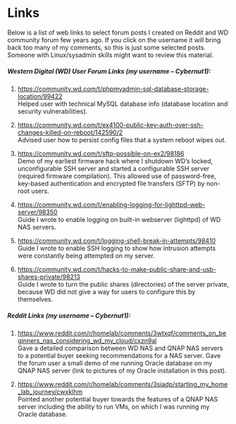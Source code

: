 # Links

Below is a list of web links to select forum posts I created on Reddit and WD community forum few years ago. If you click on the username it will bring back too many of my comments, so this is just some selected posts. Someone with Linux/sysadmin skills might want to review this material.
  
  
##### Western Digital (WD) User Forum Links (my username – Cybernut1):

1.	https://community.wd.com/t/phpmyadmin-sql-database-storage-location/99422  
Helped user with technical MySQL database info (database location and security vulnerabilities).

2.	https://community.wd.com/t/ex4100-public-key-auth-over-ssh-changes-killed-on-reboot/142590/2  
Advised user how to persist config files that a system reboot wipes out.

3.	https://community.wd.com/t/sftp-possible-on-ex2/98186  
Demo of my earliest firmware hack where I shutdown WD’s locked, unconfigurable SSH server and started a configurable SSH server (required firmware compilation). This allowed use of password-free, key-based authentication and encrypted file transfers (SFTP) by non-root users.

4.	https://community.wd.com/t/enabling-logging-for-lighttpd-web-server/98350  
Guide I wrote to enable logging on built-in webserver (lighttpd) of WD NAS servers.

5.	https://community.wd.com/t/logging-shell-break-in-attempts/98410  
Guide I wrote to enable SSH logging to show how intrusion attempts were constantly being attempted on my server.

6.	https://community.wd.com/t/hacks-to-make-public-share-and-usb-shares-private/98213  
Guide I wrote to turn the public shares (directories) of the server private, because WD did not give a way for users to configure this by themselves.
  
  
##### Reddit Links (my username – Cybernut1):

1.	https://www.reddit.com/r/homelab/comments/3wtxqf/comments_on_beginners_nas_considering_wd_my_cloud/cxzn9al  
Gave a detailed comparison between WD NAS and QNAP NAS servers to a potential buyer seeking recommendations for a NAS server. Gave the forum user a small demo of me running Oracle database on my QNAP NAS server (link to pictures of my Oracle installation in this post).

2.	https://www.reddit.com/r/homelab/comments/3siadp/starting_my_home_lab_journey/cwxklhm  
Pointed another potential buyer towards the features of a QNAP NAS server including the ability to run VMs, on which I was running my Oracle database.  
